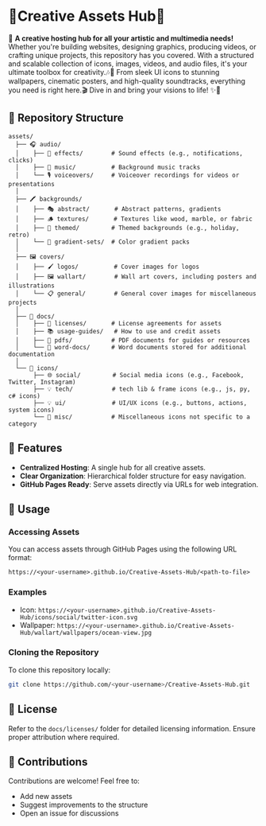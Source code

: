 # 🎨Creative Assets Hub🎥

📜 **A creative hosting hub for all your artistic and multimedia needs!** Whether you're building websites, designing graphics, producing videos, or crafting unique projects, this repository has you covered. With a structured and scalable collection of icons, images, videos, and audio files, it's your ultimate toolbox for creativity.🎶📸 From sleek UI icons to stunning wallpapers, cinematic posters, and high-quality soundtracks, everything you need is right here.🎬 Dive in and bring your visions to life! ✨🚀

## 📂 Repository Structure

```
assets/ 
  ├── 🎧 audio/
  │    ├── 🔔 effects/        # Sound effects (e.g., notifications, clicks)
  │    ├── 🎵 music/          # Background music tracks
  │    └── 🎙️ voiceovers/     # Voiceover recordings for videos or presentations
  │
  ├── 🖍️ backgrounds/
  │    ├── 🎭 abstract/       # Abstract patterns, gradients
  │    ├── 🪵 textures/       # Textures like wood, marble, or fabric
  │    ├── 🎨 themed/         # Themed backgrounds (e.g., holiday, retro)
  │    └── 🌈 gradient-sets/  # Color gradient packs
  │
  ├── 🖼️ covers/
  │    ├── 🖌️ logos/          # Cover images for logos
  │    ├── 🖼️ wallart/        # Wall art covers, including posters and illustrations
  │    └── 📋 general/        # General cover images for miscellaneous projects
  │
  ├── 📜 docs/
  │    ├── 📑 licenses/       # License agreements for assets
  │    ├── 📚 usage-guides/   # How to use and credit assets
  │    ├── 📕 pdfs/           # PDF documents for guides or resources
  │    └── 📄 word-docs/      # Word documents stored for additional documentation
  │
  └── 🔗 icons/
       ├── 🌐 social/         # Social media icons (e.g., Facebook, Twitter, Instagram)
       ├── 💡 tech/           # tech lib & frame icons (e.g., js, py, c# icons)
       ├── 💡 ui/             # UI/UX icons (e.g., buttons, actions, system icons)
       └── 🎲 misc/           # Miscellaneous icons not specific to a category
```

<!-- 
├── 🎨 branding/
│   ├── 🖌️ logos/           # Logos (primary, secondary, monochrome, etc.)
│   ├── 📖 guidelines/      # Brand guidelines, typography, and color palettes
│   └── 📝 templates/       # Reusable branding templates (e.g., business cards, email signatures)
│
│
├── 🖼️ graphics/
│   ├── 🎯 banners/         # Website headers, promotional banners
│   ├── 📊 infographics/    # Charts, diagrams, or educational visuals
│   └── 🎨 posters/         # Event posters, artistic posters, or decorative graphics
│
├── 🖌️ wallart/
│   ├── 🖼️ wallpapers/      # Digital wallpapers (desktop, mobile, or themed sets)
│   ├── ✍️ illustrations/   # Hand-drawn or digitally created artwork
│   └── 🎬 movie-covers/    # Creative interpretations or themed covers for movies
│
├── 📸 photos/
│   ├── 👤 portraits/       # Headshots, profile photos
│   ├── 🌄 landscapes/      # Nature, cityscapes, or scenic photos
│   ├── 🛒 products/        # E-commerce or product shots
│   └── 🎉 events/          # Event photography (e.g., weddings, conferences)
│
├── 🎥 movies/
│   ├── 🎟️ posters/         # Posters or promotional artwork
│   ├── 🖼️ stills/          # High-resolution movie stills or snapshots
│   └── 🎞️ trailers/        # Short video clips or teasers (link externally if large)
│
├── 🎬 animations/
│   ├── 🎞️ gifs/            # Animated GIFs for quick visual storytelling
│   ├── 🔄 lottie/          # Lottie animation JSON files
│   └── 🔁 short-clips/     # Short looping video clips
│
├── 🔤 fonts/
│   ├── 🖋️ serif/           # Serif font files
│   ├── 🔤 sans-serif/      # Sans-serif font files
│   ├── 🖍️ decorative/      # Display or artistic fonts
│   └── ✍️ handwritten/     # Script or handwritten fonts 
│
├── 🎥 videos/
│   ├── 🎓 tutorials/       # Educational or project-specific tutorials
│   ├── 📣 promos/          # Promotional videos or ads
│   └── 📂 misc/            # Miscellaneous video content
 -->
 
## 🌟 Features
- **Centralized Hosting**: A single hub for all creative assets.
- **Clear Organization**: Hierarchical folder structure for easy navigation.
- **GitHub Pages Ready**: Serve assets directly via URLs for web integration.

## 🔗 Usage

### Accessing Assets
You can access assets through GitHub Pages using the following URL format:
```
https://<your-username>.github.io/Creative-Assets-Hub/<path-to-file>
```

### Examples
- Icon: `https://<your-username>.github.io/Creative-Assets-Hub/icons/social/twitter-icon.svg`
- Wallpaper: `https://<your-username>.github.io/Creative-Assets-Hub/wallart/wallpapers/ocean-view.jpg`

### Cloning the Repository
To clone this repository locally:
```bash
git clone https://github.com/<your-username>/Creative-Assets-Hub.git
```

## 📜 License
Refer to the `docs/licenses/` folder for detailed licensing information. Ensure proper attribution where required.

## 🤝 Contributions
Contributions are welcome! Feel free to:
- Add new assets
- Suggest improvements to the structure
- Open an issue for discussions
